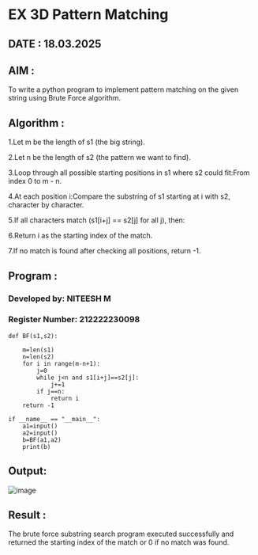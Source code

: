 # EX 3D Pattern Matching

## DATE :  18.03.2025
 
## AIM :

To write a python program to implement pattern matching on the given string using Brute Force algorithm.

## Algorithm :

1.Let m be the length of s1 (the big string).

2.Let n be the length of s2 (the pattern we want to find).

3.Loop through all possible starting positions in s1 where s2 could fit:From index 0 to m - n.

4.At each position i:Compare the substring of s1 starting at i with s2, character by character.

5.If all characters match (s1[i+j] == s2[j] for all j), then:

6.Return i as the starting index of the match.

7.If no match is found after checking all positions, return -1.


## Program :

### Developed by: NITEESH M
### Register Number: 212222230098

```
def BF(s1,s2):
    
    m=len(s1)
    n=len(s2)
    for i in range(m-n+1):
        j=0
        while j<n and s1[i+j]==s2[j]:
            j+=1
        if j==n:
            return i
    return -1
    
if __name__ == "__main__":
    a1=input() 
    a2=input() 
    b=BF(a1,a2)
    print(b)
```

## Output:

![image](https://github.com/user-attachments/assets/ef1c7850-2a05-4fa7-8679-4140cc570e20)


## Result :

The brute force substring search program executed successfully and returned the starting index of the match or 0 if no match was found.

